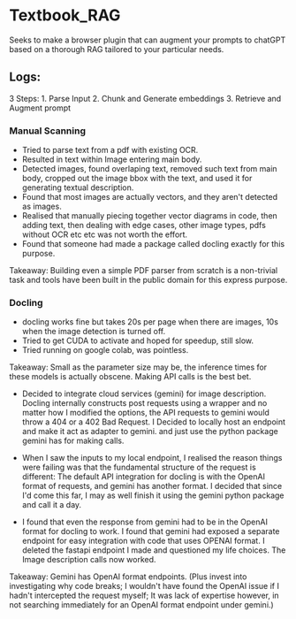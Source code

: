 # Textbook_RAG
Seeks to make a browser plugin that can augment your prompts to chatGPT based on a thorough RAG tailored to your particular needs.

## Logs:
3 Steps: 1. Parse Input 2. Chunk and Generate embeddings 3. Retrieve and Augment prompt

### Manual Scanning
- Tried to parse text from a pdf with existing OCR. 
- Resulted in text within Image entering main body.
- Detected images, found overlaping text, removed such text from main body, cropped out the image bbox with the text, and used it for generating textual description.
- Found that most images are actually vectors, and they aren't detected as images.
- Realised that manually piecing together vector diagrams in code, then adding text, then dealing with edge cases, other image types, pdfs without OCR etc etc was not worth the effort.
- Found that someone had made a package called docling exactly for this purpose.

Takeaway: Building even a simple PDF parser from scratch is a non-trivial task and tools have been built in the public domain for this express purpose.

### Docling
- docling works fine but takes 20s per page when there are images, 10s when the image detection is turned off.
- Tried to get CUDA to activate and hoped for speedup, still slow.
- Tried running on google colab, was pointless.

Takeaway: Small as the parameter size may be, the inference times for these models is actually obscene. Making API calls is the best bet.

- Decided to integrate cloud services (gemini) for image description. Docling internally constructs post requests using a wrapper and no matter how I modified the options, the API requests to gemini would throw a 404 or a 402 Bad Request. I Decided to locally host an endpoint and make it act as adapter to gemini. and just use the python package gemini has for making calls.

- When I saw the inputs to my local endpoint, I realised the reason things were failing was that the fundamental structure of the request is different: The default API integration for docling is with the OpenAI format of requests, and gemini has another format. I decided that since I'd come this far, I may as well finish it using the gemini python package and call it a day.

- I found that even the response from gemini had to be in the OpenAI format for docling to work. I found that gemini had exposed a separate endpoint for easy integration with code that uses OPENAI format. I deleted the fastapi endpoint I made and questioned my life choices. The Image description calls now worked.

Takeaway: Gemini has OpenAI format endpoints. (Plus invest into investigating why code breaks; I wouldn't have found the OpenAI issue if I hadn't intercepted the request myself; It was lack of expertise however, in not searching immediately for an OpenAI format endpoint under gemini.)


### 